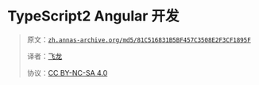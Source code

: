 # TypeScript2 Angular 开发

> 原文：[`zh.annas-archive.org/md5/81C516831B5BF457C3508E2F3CF1895F`](https://zh.annas-archive.org/md5/81C516831B5BF457C3508E2F3CF1895F)
> 
> 译者：[飞龙](https://github.com/wizardforcel)
> 
> 协议：[CC BY-NC-SA 4.0](http://creativecommons.org/licenses/by-nc-sa/4.0/)